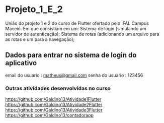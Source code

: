 # Projeto_1_E_2
União do projeto 1 e 2 do curso de Flutter ofertado pelo IFAL Campus Maceió.
Em que consistiam em um:
Sistema de login (simulando um servidor de autenticação);
Sistema de rotas (adicionando um arquivo para as rotas e um para a  navegação);

## Dados para entrar no sistema de login do aplicativo

email do usuario : matheus@gmail.com
senha do usuario : 123456

### Outras atividades desenvolvidas no curso
 https://github.com/Galdino13/Atividade1Flutter 
 https://github.com/Galdino13/Atividade2Flutter
 https://github.com/Galdino13/Atividade3Flutter
 https://github.com/Galdino13/contadorapp
